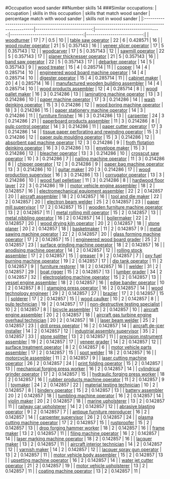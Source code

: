 #Occupation wood sander
##Number skills 14
###Similar occupations:
| occupation                                                                                            |   skills in this occupation |   skills that match wood sander |   percentage match with wood sander |   skills not in wood sander |
|:------------------------------------------------------------------------------------------------------|----------------------------:|--------------------------------:|------------------------------------:|----------------------------:|
| [woodturner](woodturner.md)                                                                           |                          17 |                               7 |                            0.5      |                          10 |
| [table saw operator](table_saw_operator.md)                                                           |                          22 |                               6 |                            0.428571 |                          16 |
| [wood router operator](wood_router_operator.md)                                                       |                          21 |                               5 |                            0.357143 |                          16 |
| [veneer slicer operator](veneer_slicer_operator.md)                                                   |                          17 |                               5 |                            0.357143 |                          12 |
| [woodcarver](woodcarver.md)                                                                           |                          17 |                               5 |                            0.357143 |                          12 |
| [sawmill operator](sawmill_operator.md)                                                               |                          22 |                               5 |                            0.357143 |                          17 |
| [planer thicknesser operator](planer_thicknesser_operator.md)                                         |                          21 |                               5 |                            0.357143 |                          16 |
| [band saw operator](band_saw_operator.md)                                                             |                          22 |                               5 |                            0.357143 |                          17 |
| [debarker operator](debarker_operator.md)                                                             |                          14 |                               5 |                            0.357143 |                           9 |
| [wood treater](wood_treater.md)                                                                       |                          15 |                               4 |                            0.285714 |                          11 |
| [cooper](cooper.md)                                                                                   |                          14 |                               4 |                            0.285714 |                          10 |
| [engineered wood board machine operator](engineered_wood_board_machine_operator.md)                   |                          14 |                               4 |                            0.285714 |                          10 |
| [digester operator](digester_operator.md)                                                             |                          15 |                               4 |                            0.285714 |                          11 |
| [cabinet maker](cabinet_maker.md)                                                                     |                          20 |                               4 |                            0.285714 |                          16 |
| [manufactured wooden building assembler](manufactured_wooden_building_assembler.md)                   |                          14 |                               4 |                            0.285714 |                          10 |
| [wood products assembler](wood_products_assembler.md)                                                 |                          12 |                               4 |                            0.285714 |                           8 |
| [wood pallet maker](wood_pallet_maker.md)                                                             |                          16 |                               3 |                            0.214286 |                          13 |
| [laminating machine operator](laminating_machine_operator.md)                                         |                          13 |                               3 |                            0.214286 |                          10 |
| [paper machine operator](paper_machine_operator.md)                                                   |                          17 |                               3 |                            0.214286 |                          14 |
| [wash deinking operator](wash_deinking_operator.md)                                                   |                          15 |                               3 |                            0.214286 |                          12 |
| [wood boring machine operator](wood_boring_machine_operator.md)                                       |                          18 |                               3 |                            0.214286 |                          15 |
| [paper stationery machine operator](paper_stationery_machine_operator.md)                             |                          14 |                               3 |                            0.214286 |                          11 |
| [furniture finisher](furniture_finisher.md)                                                           |                          16 |                               3 |                            0.214286 |                          13 |
| [carpenter](carpenter.md)                                                                             |                          24 |                               3 |                            0.214286 |                          21 |
| [paperboard products assembler](paperboard_products_assembler.md)                                     |                          11 |                               3 |                            0.214286 |                           8 |
| [pulp control operator](pulp_control_operator.md)                                                     |                          14 |                               3 |                            0.214286 |                          11 |
| [paper cutter operator](paper_cutter_operator.md)                                                     |                          17 |                               3 |                            0.214286 |                          14 |
| [tissue paper perforating and rewinding operator](tissue_paper_perforating_and_rewinding_operator.md) |                          15 |                               3 |                            0.214286 |                          12 |
| [paper pulp moulding operator](paper_pulp_moulding_operator.md)                                       |                          15 |                               3 |                            0.214286 |                          12 |
| [absorbent pad machine operator](absorbent_pad_machine_operator.md)                                   |                          12 |                               3 |                            0.214286 |                           9 |
| [froth flotation deinking operator](froth_flotation_deinking_operator.md)                             |                          16 |                               3 |                            0.214286 |                          13 |
| [envelope maker](envelope_maker.md)                                                                   |                          15 |                               3 |                            0.214286 |                          12 |
| [bleacher operator](bleacher_operator.md)                                                             |                          13 |                               3 |                            0.214286 |                          10 |
| [crosscut saw operator](crosscut_saw_operator.md)                                                     |                          10 |                               3 |                            0.214286 |                           7 |
| [nailing machine operator](nailing_machine_operator.md)                                               |                          11 |                               3 |                            0.214286 |                           8 |
| [chipper operator](chipper_operator.md)                                                               |                          12 |                               3 |                            0.214286 |                           9 |
| [paper bag machine operator](paper_bag_machine_operator.md)                                           |                          13 |                               3 |                            0.214286 |                          10 |
| [guitar maker](guitar_maker.md)                                                                       |                          20 |                               3 |                            0.214286 |                          17 |
| [wood production supervisor](wood_production_supervisor.md)                                           |                          16 |                               3 |                            0.214286 |                          13 |
| [corrugator operator](corrugator_operator.md)                                                         |                          13 |                               3 |                            0.214286 |                          10 |
| [wood fuel pelletiser](wood_fuel_pelletiser.md)                                                       |                          11 |                               3 |                            0.214286 |                           8 |
| [hardwood floor layer](hardwood_floor_layer.md)                                                       |                          22 |                               3 |                            0.214286 |                          19 |
| [motor vehicle engine assembler](motor_vehicle_engine_assembler.md)                                   |                          18 |                               2 |                            0.142857 |                          16 |
| [electromechanical equipment assembler](electromechanical_equipment_assembler.md)                     |                          22 |                               2 |                            0.142857 |                          20 |
| [aircraft assembler](aircraft_assembler.md)                                                           |                          18 |                               2 |                            0.142857 |                          16 |
| [tool and die maker](tool_and_die_maker.md)                                                           |                          22 |                               2 |                            0.142857 |                          20 |
| [electron beam welder](electron_beam_welder.md)                                                       |                          25 |                               2 |                            0.142857 |                          23 |
| [paper mill supervisor](paper_mill_supervisor.md)                                                     |                          17 |                               2 |                            0.142857 |                          15 |
| [wooden furniture machine operator](wooden_furniture_machine_operator.md)                             |                          13 |                               2 |                            0.142857 |                          11 |
| [metal rolling mill operator](metal_rolling_mill_operator.md)                                         |                          15 |                               2 |                            0.142857 |                          13 |
| [metal nibbling operator](metal_nibbling_operator.md)                                                 |                          16 |                               2 |                            0.142857 |                          14 |
| [boilermaker](boilermaker.md)                                                                         |                          22 |                               2 |                            0.142857 |                          20 |
| [wood drying kiln operator](wood_drying_kiln_operator.md)                                             |                          20 |                               2 |                            0.142857 |                          18 |
| [stone planer](stone_planer.md)                                                                       |                          20 |                               2 |                            0.142857 |                          18 |
| [basketmaker](basketmaker.md)                                                                         |                          11 |                               2 |                            0.142857 |                           9 |
| [metal sawing machine operator](metal_sawing_machine_operator.md)                                     |                          22 |                               2 |                            0.142857 |                          20 |
| [glass forming machine operator](glass_forming_machine_operator.md)                                   |                          17 |                               2 |                            0.142857 |                          15 |
| [engineered wood board grader](engineered_wood_board_grader.md)                                       |                          25 |                               2 |                            0.142857 |                          23 |
| [surface grinding machine operator](surface_grinding_machine_operator.md)                             |                          18 |                               2 |                            0.142857 |                          16 |
| [anodising machine operator](anodising_machine_operator.md)                                           |                          14 |                               2 |                            0.142857 |                          12 |
| [rolling stock assembler](rolling_stock_assembler.md)                                                 |                          17 |                               2 |                            0.142857 |                          15 |
| [greaser](greaser.md)                                                                                 |                           9 |                               2 |                            0.142857 |                           7 |
| [oxy fuel burning machine operator](oxy_fuel_burning_machine_operator.md)                             |                          19 |                               2 |                            0.142857 |                          17 |
| [dip tank operator](dip_tank_operator.md)                                                             |                          11 |                               2 |                            0.142857 |                           9 |
| [furniture restorer](furniture_restorer.md)                                                           |                          18 |                               2 |                            0.142857 |                          16 |
| [welder](welder.md)                                                                                   |                          31 |                               2 |                            0.142857 |                          29 |
| [boat rigger](boat_rigger.md)                                                                         |                          15 |                               2 |                            0.142857 |                          13 |
| [lumber grader](lumber_grader.md)                                                                     |                          34 |                               2 |                            0.142857 |                          32 |
| [electroplating machine operator](electroplating_machine_operator.md)                                 |                          15 |                               2 |                            0.142857 |                          13 |
| [vessel engine assembler](vessel_engine_assembler.md)                                                 |                          18 |                               2 |                            0.142857 |                          16 |
| [edge bander operator](edge_bander_operator.md)                                                       |                          10 |                               2 |                            0.142857 |                           8 |
| [stamping press operator](stamping_press_operator.md)                                                 |                          16 |                               2 |                            0.142857 |                          14 |
| [wood technology engineer](wood_technology_engineer.md)                                               |                          29 |                               2 |                            0.142857 |                          27 |
| [brazier](brazier.md)                                                                                 |                          17 |                               2 |                            0.142857 |                          15 |
| [solderer](solderer.md)                                                                               |                          17 |                               2 |                            0.142857 |                          15 |
| [wood caulker](wood_caulker.md)                                                                       |                          10 |                               2 |                            0.142857 |                           8 |
| [pulp technician](pulp_technician.md)                                                                 |                          19 |                               2 |                            0.142857 |                          17 |
| [non-destructive testing specialist](non-destructive_testing_specialist.md)                           |                          10 |                               2 |                            0.142857 |                           8 |
| [bicycle assembler](bicycle_assembler.md)                                                             |                          12 |                               2 |                            0.142857 |                          10 |
| [aircraft engine assembler](aircraft_engine_assembler.md)                                             |                          20 |                               2 |                            0.142857 |                          18 |
| [aircraft gas turbine engine overhaul technician](aircraft_gas_turbine_engine_overhaul_technician.md) |                          20 |                               2 |                            0.142857 |                          18 |
| [laser beam welder](laser_beam_welder.md)                                                             |                          25 |                               2 |                            0.142857 |                          23 |
| [drill press operator](drill_press_operator.md)                                                       |                          16 |                               2 |                            0.142857 |                          14 |
| [aircraft de-icer installer](aircraft_de-icer_installer.md)                                           |                          14 |                               2 |                            0.142857 |                          12 |
| [industrial assembly supervisor](industrial_assembly_supervisor.md)                                   |                          35 |                               2 |                            0.142857 |                          33 |
| [stone splitter](stone_splitter.md)                                                                   |                          13 |                               2 |                            0.142857 |                          11 |
| [precision instrument assembler](precision_instrument_assembler.md)                                   |                          19 |                               2 |                            0.142857 |                          17 |
| [veneer grader](veneer_grader.md)                                                                     |                          14 |                               2 |                            0.142857 |                          12 |
| [surface treatment operator](surface_treatment_operator.md)                                           |                           8 |                               2 |                            0.142857 |                           6 |
| [motor vehicle parts assembler](motor_vehicle_parts_assembler.md)                                     |                          17 |                               2 |                            0.142857 |                          15 |
| [spot welder](spot_welder.md)                                                                         |                          18 |                               2 |                            0.142857 |                          16 |
| [motorcycle assembler](motorcycle_assembler.md)                                                       |                          11 |                               2 |                            0.142857 |                           9 |
| [laser cutting machine operator](laser_cutting_machine_operator.md)                                   |                          26 |                               2 |                            0.142857 |                          24 |
| [print folding operator](print_folding_operator.md)                                                   |                          15 |                               2 |                            0.142857 |                          13 |
| [mechanical forging press worker](mechanical_forging_press_worker.md)                                 |                          16 |                               2 |                            0.142857 |                          14 |
| [cylindrical grinder operator](cylindrical_grinder_operator.md)                                       |                          17 |                               2 |                            0.142857 |                          15 |
| [hydraulic forging press worker](hydraulic_forging_press_worker.md)                                   |                          18 |                               2 |                            0.142857 |                          16 |
| [rubber products machine operator](rubber_products_machine_operator.md)                               |                          11 |                               2 |                            0.142857 |                           9 |
| [toymaker](toymaker.md)                                                                               |                          24 |                               2 |                            0.142857 |                          22 |
| [material testing technician](material_testing_technician.md)                                         |                          10 |                               2 |                            0.142857 |                           8 |
| [bindery operator](bindery_operator.md)                                                               |                          15 |                               2 |                            0.142857 |                          13 |
| [battery assembler](battery_assembler.md)                                                             |                          20 |                               2 |                            0.142857 |                          18 |
| [tumbling machine operator](tumbling_machine_operator.md)                                             |                          16 |                               2 |                            0.142857 |                          14 |
| [violin maker](violin_maker.md)                                                                       |                          20 |                               2 |                            0.142857 |                          18 |
| [marine upholsterer](marine_upholsterer.md)                                                           |                          13 |                               2 |                            0.142857 |                          11 |
| [railway car upholsterer](railway_car_upholsterer.md)                                                 |                          14 |                               2 |                            0.142857 |                          12 |
| [abrasive blasting operator](abrasive_blasting_operator.md)                                           |                           9 |                               2 |                            0.142857 |                           7 |
| [antique furniture reproducer](antique_furniture_reproducer.md)                                       |                          16 |                               2 |                            0.142857 |                          14 |
| [carpenter supervisor](carpenter_supervisor.md)                                                       |                          26 |                               2 |                            0.142857 |                          24 |
| [plasma cutting machine operator](plasma_cutting_machine_operator.md)                                 |                          17 |                               2 |                            0.142857 |                          15 |
| [rustproofer](rustproofer.md)                                                                         |                          15 |                               2 |                            0.142857 |                          13 |
| [drop forging hammer worker](drop_forging_hammer_worker.md)                                           |                          18 |                               2 |                            0.142857 |                          16 |
| [frame maker](frame_maker.md)                                                                         |                          13 |                               2 |                            0.142857 |                          11 |
| [filing machine operator](filing_machine_operator.md)                                                 |                          16 |                               2 |                            0.142857 |                          14 |
| [laser marking machine operator](laser_marking_machine_operator.md)                                   |                          18 |                               2 |                            0.142857 |                          16 |
| [lacquer maker](lacquer_maker.md)                                                                     |                          13 |                               2 |                            0.142857 |                          11 |
| [aircraft interior technician](aircraft_interior_technician.md)                                       |                          14 |                               2 |                            0.142857 |                          12 |
| [varnish maker](varnish_maker.md)                                                                     |                          14 |                               2 |                            0.142857 |                          12 |
| [lacquer spray gun operator](lacquer_spray_gun_operator.md)                                           |                          13 |                               2 |                            0.142857 |                          11 |
| [motor vehicle body assembler](motor_vehicle_body_assembler.md)                                       |                          15 |                               2 |                            0.142857 |                          13 |
| [upsetting machine operator](upsetting_machine_operator.md)                                           |                          16 |                               2 |                            0.142857 |                          14 |
| [water jet cutter operator](water_jet_cutter_operator.md)                                             |                          21 |                               2 |                            0.142857 |                          19 |
| [motor vehicle upholsterer](motor_vehicle_upholsterer.md)                                             |                          13 |                               2 |                            0.142857 |                          11 |
| [coating machine operator](coating_machine_operator.md)                                               |                          13 |                               2 |                            0.142857 |                          11 |
